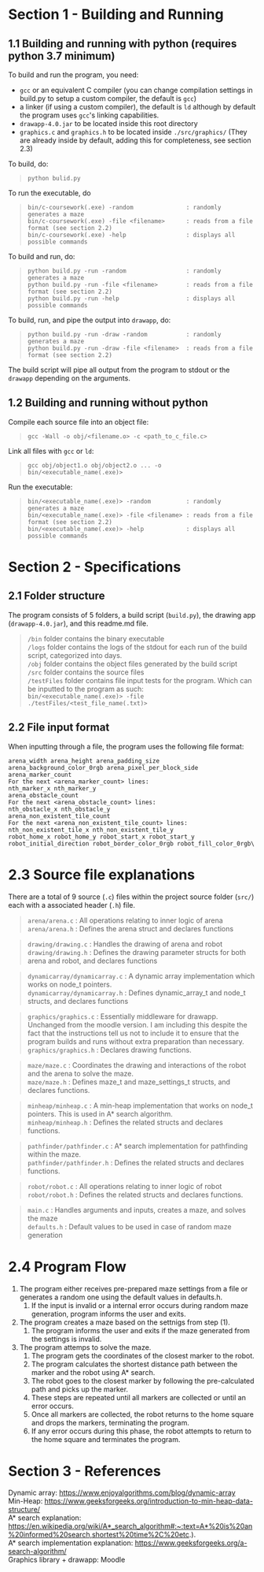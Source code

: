 # Section 1 - Building and Running

## 1.1 Building and running with python (requires python 3.7 minimum)

To build and run the program, you need:
- ```gcc``` or an equivalent C compiler (you can change compilation settings in build.py to setup a custom compiler, the default is ```gcc```)
- a linker (if using a custom compiler), the default is ```ld``` although by default the program uses ```gcc```'s linking capabilities.
- ```drawapp-4.0.jar``` to be located inside this root directory
- ```graphics.c``` and ```graphics.h``` to be located inside ```./src/graphics/``` (They are already inside by default, adding this for completeness, see section 2.3)

To build, do:

> ```python bulid.py```  

To run the executable, do

> ```bin/c-coursework(.exe) -random               : randomly generates a maze```  
> ```bin/c-coursework(.exe) -file <filename>      : reads from a file format (see section 2.2)```  
> ```bin/c-coursework(.exe) -help                 : displays all possible commands```  

To build and run, do:

> ```python build.py -run -random                 : randomly generates a maze```  
> ```python build.py -run -file <filename>        : reads from a file format (see section 2.2)```  
> ```python build.py -run -help                   : displays all possible commands```  

To build, run, and pipe the output into ```drawapp```, do:

> ```python build.py -run -draw -random           : randomly generates a maze```  
> ```python build.py -run -draw -file <filename>  : reads from a file format (see section 2.2)```  

The build script will pipe all output from the program to stdout or the ```drawapp``` depending on the arguments.

## 1.2 Building and running without python

Compile each source file into an object file:

> ```gcc -Wall -o obj/<filename.o> -c <path_to_c_file.c>```

Link all files with ```gcc``` or ```ld```:

> ```gcc obj/object1.o obj/object2.o ... -o bin/<executable_name(.exe)>```

Run the executable:

> ```bin/<executable_name(.exe)> -random          : randomly generates a maze```  
> ```bin/<executable_name(.exe)> -file <filename> : reads from a file format (see section 2.2)```  
> ```bin/<executable_name(.exe)> -help            : displays all possible commands```  

# Section 2 - Specifications

## 2.1 Folder structure

The program consists of 5 folders, a build script (```build.py```), the drawing app (```drawapp-4.0.jar```), and this readme.md file.

> ```/bin``` folder contains the binary executable  
> ```/logs``` folder contains the logs of the stdout for each run of the build script, categorized into days.  
> ```/obj``` folder contains the object files generated by the build script  
> ```/src``` folder contains the source files  
> ```/testFiles``` folder contains file input tests for the program. Which can be inputted to the program as such:  
> ```bin/<executable_name(.exe)> -file ./testFiles/<test_file_name(.txt)>```  

## 2.2 File input format

When inputting through a file, the program uses the following file format:

```
arena_width arena_height arena_padding_size arena_background_color_0rgb arena_pixel_per_block_side
arena_marker_count
For the next <arena_marker_count> lines:
nth_marker_x nth_marker_y
arena_obstacle_count
For the next <arena_obstacle_count> lines:
nth_obstacle_x nth_obstacle_y
arena_non_existent_tile_count
For the next <arena_non_existent_tile_count> lines:
nth_non_existent_tile_x nth_non_existent_tile_y
robot_home_x robot_home_y robot_start_x robot_start_y robot_initial_direction robot_border_color_0rgb robot_fill_color_0rgb\
```

# 2.3 Source file explanations

There are a total of 9 source (```.c```) files within the project source folder (```src/```) each with a associated header (```.h```) file.

> ```arena/arena.c``` : All operations relating to inner logic of arena  
> ```arena/arena.h``` : Defines the arena struct and declares functions  

> ```drawing/drawing.c``` : Handles the drawing of arena and robot  
> ```drawing/drawing.h``` : Defines the drawing parameter structs for both arena and robot, and declares functions  

> ```dynamicarray/dynamicarray.c``` : A dynamic array implementation which works on node_t pointers.  
> ```dynamicarray/dynamicarray.h``` : Defines dynamic_array_t and node_t structs, and declares functions  

> ```graphics/graphics.c``` : Essentially middleware for drawapp. Unchanged from the moodle version. I am including this despite the fact that the instructions tell us not to include it to ensure that the program builds and runs without extra preparation than necessary.  
> ```graphics/graphics.h``` : Declares drawing functions.  

> ```maze/maze.c``` : Coordinates the drawing and interactions of the robot and the arena to solve the maze.  
> ```maze/maze.h``` : Defines maze_t and maze_settings_t structs, and declares functions.  

> ```minheap/minheap.c``` : A min-heap implementation that works on node_t pointers. This is used in A* search algorithm.  
> ```minheap/minheap.h``` : Defines the related structs and declares functions.  

> ```pathfinder/pathfinder.c``` : A* search implementation for pathfinding within the maze.  
> ```pathfinder/pathfinder.h``` : Defines the related structs and declares functions.  

> ```robot/robot.c``` : All operations relating to inner logic of robot  
> ```robot/robot.h``` : Defines the related structs and declares functions.  

> ```main.c``` : Handles arguments and inputs, creates a maze, and solves the maze  
> ```defaults.h``` : Default values to be used in case of random maze generation  

# 2.4 Program Flow

1. The program either receives pre-prepared maze settings from a file or generates a random one using the default values in defaults.h.
    1. If the input is invalid or a internal error occurs during random maze generation, program informs the user and exits.
2. The program creates a maze based on the settnigs from step (1).
    1. The program informs the user and exits if the maze generated from the settings is invalid.
3. The program attemps to solve the maze.
    1. The program gets the coordinates of the closest marker to the robot.
    2. The program calculates the shortest distance path between the marker and the robot using A* search.
    3. The robot goes to the closest marker by following the pre-calculated path and picks up the marker.
    4. These steps are repeated until all markers are collected or until an error occurs.
    5. Once all markers are collected, the robot returns to the home square and drops the markers, terminating the program.
    6. If any error occurs during this phase, the robot attempts to return to the home square and terminates the program.

# Section 3 - References

Dynamic array: https://www.enjoyalgorithms.com/blog/dynamic-array   
Min-Heap: https://www.geeksforgeeks.org/introduction-to-min-heap-data-structure/  
A* search explanation: https://en.wikipedia.org/wiki/A*_search_algorithm#:~:text=A*%20is%20an%20informed%20search,shortest%20time%2C%20etc.).  
A* search implementation explanation: https://www.geeksforgeeks.org/a-search-algorithm/  
Graphics library + drawapp: Moodle  
